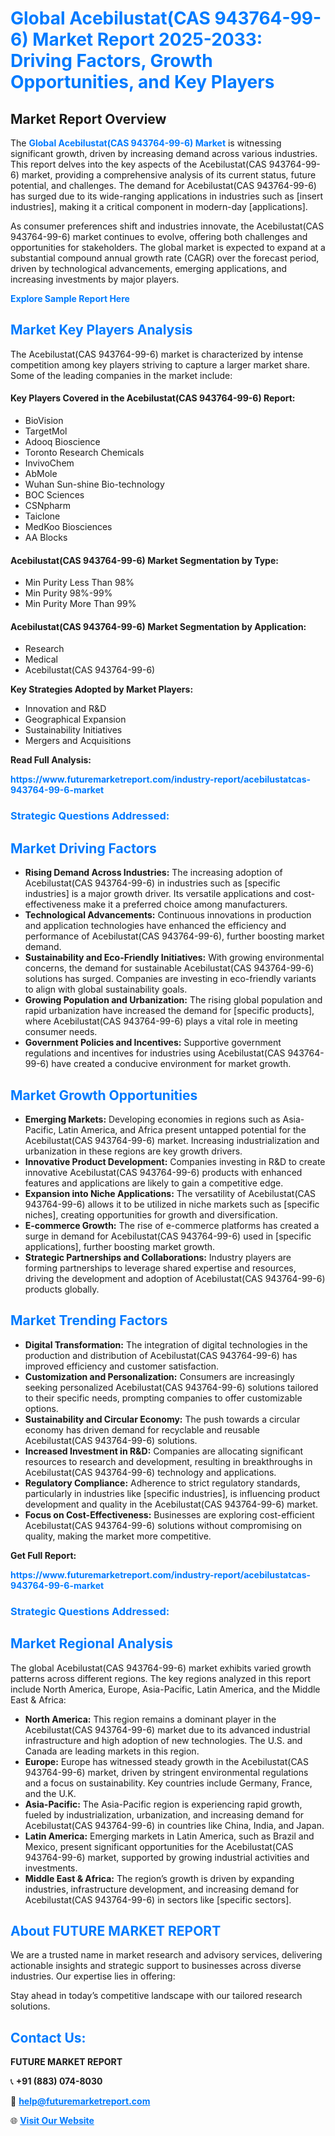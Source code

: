 <h1 style="color: #007BFF;">Global Acebilustat(CAS 943764-99-6) Market Report 2025-2033: Driving Factors, Growth Opportunities, and Key Players</h1>

<section id="overview">
<h2>Market Report Overview</h2>
<p>The <a href="https://www.futuremarketreport.com/industry-report/acebilustatcas-943764-99-6-market" style="color: #007BFF; text-decoration: none;"><strong>Global Acebilustat(CAS 943764-99-6) Market</strong></a> is witnessing significant growth, driven by increasing demand across various industries. This report delves into the key aspects of the Acebilustat(CAS 943764-99-6) market, providing a comprehensive analysis of its current status, future potential, and challenges. The demand for Acebilustat(CAS 943764-99-6) has surged due to its wide-ranging applications in industries such as [insert industries], making it a critical component in modern-day [applications].</p>
<p>As consumer preferences shift and industries innovate, the Acebilustat(CAS 943764-99-6) market continues to evolve, offering both challenges and opportunities for stakeholders. The global market is expected to expand at a substantial compound annual growth rate (CAGR) over the forecast period, driven by technological advancements, emerging applications, and increasing investments by major players.</p>
</section>

<section id="overview">
<p><a href="https://www.futuremarketreport.com/request-sample/reportId=121775" style="color: #007BFF; text-decoration: none;"><strong>Explore Sample Report Here</strong></a></p>
</section>

<section id="key-players">
<h2 style="color: #007BFF;">Market Key Players Analysis</h2>
<p>The Acebilustat(CAS 943764-99-6) market is characterized by intense competition among key players striving to capture a larger market share. Some of the leading companies in the market include:</p>
<h4>Key Players Covered in the Acebilustat(CAS 943764-99-6) Report:</h4>
<ul><li>BioVision</li><li>TargetMol</li><li>Adooq Bioscience</li><li>Toronto Research Chemicals</li><li>InvivoChem</li><li>AbMole</li><li>Wuhan Sun-shine Bio-technology</li><li>BOC Sciences</li><li>CSNpharm</li><li>Taiclone</li><li>MedKoo Biosciences</li><li>AA Blocks</li></ul>
<h4>Acebilustat(CAS 943764-99-6) Market Segmentation by Type:</h4>
<ul><li>Min Purity Less Than 98%</li><li>Min Purity 98%-99%</li><li>Min Purity More Than 99%</li></ul>

<h4>Acebilustat(CAS 943764-99-6) Market Segmentation by Application:</h4>
<ul><li>Research</li><li>Medical</li><li>Acebilustat(CAS 943764-99-6)</li></ul>
<p><strong>Key Strategies Adopted by Market Players:</strong></p>
<ul>
<li>Innovation and R&D</li>
<li>Geographical Expansion</li>
<li>Sustainability Initiatives</li>
<li>Mergers and Acquisitions</li>
</ul>
</section>

<section>
<p><strong>Read Full Analysis: </strong></p><a href="https://www.futuremarketreport.com/industry-report/acebilustatcas-943764-99-6-market" style="color: #007BFF; text-decoration: none;"><strong>https://www.futuremarketreport.com/industry-report/acebilustatcas-943764-99-6-market</strong></a>
<h3 style="color: #007BFF;">Strategic Questions Addressed:</h3>
</section>

<section id="driving-factors">
<h2 style="color: #007BFF;">Market Driving Factors</h2>
<ul>
<li><strong>Rising Demand Across Industries:</strong> The increasing adoption of Acebilustat(CAS 943764-99-6) in industries such as [specific industries] is a major growth driver. Its versatile applications and cost-effectiveness make it a preferred choice among manufacturers.</li>
<li><strong>Technological Advancements:</strong> Continuous innovations in production and application technologies have enhanced the efficiency and performance of Acebilustat(CAS 943764-99-6), further boosting market demand.</li>
<li><strong>Sustainability and Eco-Friendly Initiatives:</strong> With growing environmental concerns, the demand for sustainable Acebilustat(CAS 943764-99-6) solutions has surged. Companies are investing in eco-friendly variants to align with global sustainability goals.</li>
<li><strong>Growing Population and Urbanization:</strong> The rising global population and rapid urbanization have increased the demand for [specific products], where Acebilustat(CAS 943764-99-6) plays a vital role in meeting consumer needs.</li>
<li><strong>Government Policies and Incentives:</strong> Supportive government regulations and incentives for industries using Acebilustat(CAS 943764-99-6) have created a conducive environment for market growth.</li>
</ul>
</section>

<section id="growth-opportunities">
<h2 style="color: #007BFF;">Market Growth Opportunities</h2>
<ul>
<li><strong>Emerging Markets:</strong> Developing economies in regions such as Asia-Pacific, Latin America, and Africa present untapped potential for the Acebilustat(CAS 943764-99-6) market. Increasing industrialization and urbanization in these regions are key growth drivers.</li>
<li><strong>Innovative Product Development:</strong> Companies investing in R&D to create innovative Acebilustat(CAS 943764-99-6) products with enhanced features and applications are likely to gain a competitive edge.</li>
<li><strong>Expansion into Niche Applications:</strong> The versatility of Acebilustat(CAS 943764-99-6) allows it to be utilized in niche markets such as [specific niches], creating opportunities for growth and diversification.</li>
<li><strong>E-commerce Growth:</strong> The rise of e-commerce platforms has created a surge in demand for Acebilustat(CAS 943764-99-6) used in [specific applications], further boosting market growth.</li>
<li><strong>Strategic Partnerships and Collaborations:</strong> Industry players are forming partnerships to leverage shared expertise and resources, driving the development and adoption of Acebilustat(CAS 943764-99-6) products globally.</li>
</ul>
</section>

<section id="trending-factors">
<h2 style="color: #007BFF;">Market Trending Factors</h2>
<ul>
<li><strong>Digital Transformation:</strong> The integration of digital technologies in the production and distribution of Acebilustat(CAS 943764-99-6) has improved efficiency and customer satisfaction.</li>
<li><strong>Customization and Personalization:</strong> Consumers are increasingly seeking personalized Acebilustat(CAS 943764-99-6) solutions tailored to their specific needs, prompting companies to offer customizable options.</li>
<li><strong>Sustainability and Circular Economy:</strong> The push towards a circular economy has driven demand for recyclable and reusable Acebilustat(CAS 943764-99-6) solutions.</li>
<li><strong>Increased Investment in R&D:</strong> Companies are allocating significant resources to research and development, resulting in breakthroughs in Acebilustat(CAS 943764-99-6) technology and applications.</li>
<li><strong>Regulatory Compliance:</strong> Adherence to strict regulatory standards, particularly in industries like [specific industries], is influencing product development and quality in the Acebilustat(CAS 943764-99-6) market.</li>
<li><strong>Focus on Cost-Effectiveness:</strong> Businesses are exploring cost-efficient Acebilustat(CAS 943764-99-6) solutions without compromising on quality, making the market more competitive.</li>
</ul>
</section>

<section>
<p><strong>Get Full Report: </strong></p><a href="https://www.futuremarketreport.com/industry-report/acebilustatcas-943764-99-6-market" style="color: #007BFF; text-decoration: none;"><strong>https://www.futuremarketreport.com/industry-report/acebilustatcas-943764-99-6-market</strong></a>
<h3 style="color: #007BFF;">Strategic Questions Addressed:</h3>
</section>


<section id="regional-analysis">
<h2 style="color: #007BFF;">Market Regional Analysis</h2>
<p>The global Acebilustat(CAS 943764-99-6) market exhibits varied growth patterns across different regions. The key regions analyzed in this report include North America, Europe, Asia-Pacific, Latin America, and the Middle East & Africa:</p>
<ul>
<li><strong>North America:</strong> This region remains a dominant player in the Acebilustat(CAS 943764-99-6) market due to its advanced industrial infrastructure and high adoption of new technologies. The U.S. and Canada are leading markets in this region.</li>
<li><strong>Europe:</strong> Europe has witnessed steady growth in the Acebilustat(CAS 943764-99-6) market, driven by stringent environmental regulations and a focus on sustainability. Key countries include Germany, France, and the U.K.</li>
<li><strong>Asia-Pacific:</strong> The Asia-Pacific region is experiencing rapid growth, fueled by industrialization, urbanization, and increasing demand for Acebilustat(CAS 943764-99-6) in countries like China, India, and Japan.</li>
<li><strong>Latin America:</strong> Emerging markets in Latin America, such as Brazil and Mexico, present significant opportunities for the Acebilustat(CAS 943764-99-6) market, supported by growing industrial activities and investments.</li>
<li><strong>Middle East & Africa:</strong> The region’s growth is driven by expanding industries, infrastructure development, and increasing demand for Acebilustat(CAS 943764-99-6) in sectors like [specific sectors].</li>
</ul>
</section>

<footer>
<h2 style="color: #007BFF;">About FUTURE MARKET REPORT</h2>
<p>We are a trusted name in market research and advisory services, delivering actionable insights and strategic support to businesses across diverse industries. Our expertise lies in offering:</p>

<p>Stay ahead in today’s competitive landscape with our tailored research solutions.</p>

<h2 style="color: #007BFF;">Contact Us:</h2>
<p><strong>FUTURE MARKET REPORT</strong></p>
<p>📞 <strong>+91 (883) 074-8030</strong></p>
<p>📧 <strong><a href="mailto:help@futuremarketreport.com" style="color: #007BFF;">help@futuremarketreport.com</a></strong></p>
<p>🌐 <strong><a href="https://www.futuremarketreport.com/" style="color: #007BFF;">Visit Our Website</a></strong></p>
</footer>